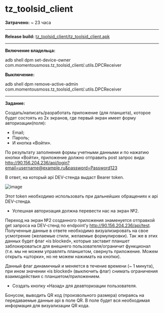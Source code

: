 # tz_toolsid_client

**Затрачено:** ~ 23 часа
***
**Release build:**
[tz_toolsid_client/tz_toolsid_client.apk](https://github.com/MomentousMoss/tz_toolsid_client/blob/7ca722f3f550dbb0011abdc46fdaa2b4ed4977f0/tz_toolsid_client.apk)
***
**Включение владельца:**

adb shell dpm set-device-owner com.momentousmoss.tz_toolsid_client/.utils.DPCReceiver

**Выключение:**

adb shell dpm remove-active-admin com.momentousmoss.tz_toolsid_client/.utils.DPCReceiver
***
**Задание:**

Создать/написать/разработать приложение (для планшета), которое будет состоять из 2х экранов, где первый экран имеет форму авторизации(поля):
- Email;
- Пароль;
- И кнопка «Войти».

По результату заполнения формы учетными данными и по нажатию кнопки «Войти», приложение должно отправить post запрос вида: http://90.156.204.236/api/login?email=username@example.ru&password=Password123

В ответ, на который api DEV-стенда выдаст Bearer token.  

![image](https://github.com/user-attachments/assets/8f912462-caf8-4fb5-b5ea-053fa9730b1a)

Этот token необходимо использовать при дальнейших обращениях к api DEV-стенда.

- Успешная авторизация должна перевести нас на экран №2.

Переход на экран №2 созданного приложения знаменуется отправкой get запроса на DEV-стенд по endpoint’у http://90.156.204.236/api/test. 
Полученные данные в ответе необходимо визуализировать на свое усмотрение (желаемые стили, желаемые формулировки). Так же в этих данных будет флаг «is blocked», которые заставит планшет заблокироваться для внешнего пользователя/ограничит функционал (т.е. мы не можем управлять планшетом, свернуть приложение. Можем открыть «шторки», но не можем нажимать на кнопки).

Данный флаг динамичный и меняется в течение времени (~ 1 минута), при ином значении «is blocked» (выключить флаг) снимать ограничения взаимодействия с планшетом/приложением.
- Создать кнопку «Назад» для деавторизации пользователя.

Бонусом, выводить QR код (произвольного размера) опираясь на передаваемые данные api в поле QR. В поле будет вся необходимая информация для визуализации QR кода.

